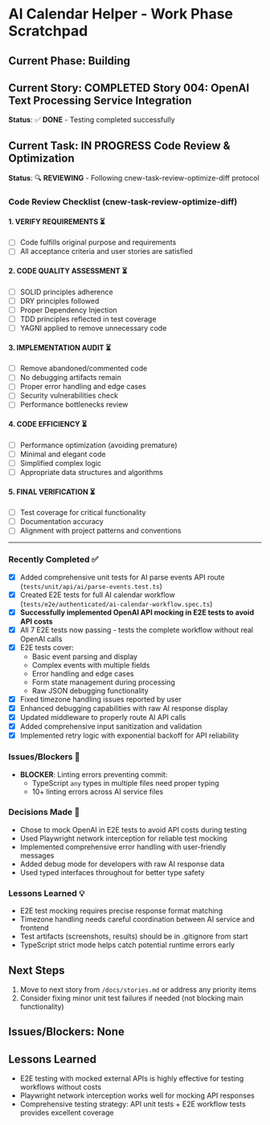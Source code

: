# AI Calendar Helper - Work Phase Scratchpad

## Current Phase: Building

## Current Story: **COMPLETED** Story 004: OpenAI Text Processing Service Integration

**Status**: ✅ **DONE** - Testing completed successfully

## Current Task: **IN PROGRESS** Code Review & Optimization

**Status**: 🔍 **REVIEWING** - Following cnew-task-review-optimize-diff protocol

### Code Review Checklist (cnew-task-review-optimize-diff)

#### 1. VERIFY REQUIREMENTS ⏳

- [ ] Code fulfills original purpose and requirements
- [ ] All acceptance criteria and user stories are satisfied

#### 2. CODE QUALITY ASSESSMENT ⏳

- [ ] SOLID principles adherence
- [ ] DRY principles followed
- [ ] Proper Dependency Injection
- [ ] TDD principles reflected in test coverage
- [ ] YAGNI applied to remove unnecessary code

#### 3. IMPLEMENTATION AUDIT ⏳

- [ ] Remove abandoned/commented code
- [ ] No debugging artifacts remain
- [ ] Proper error handling and edge cases
- [ ] Security vulnerabilities check
- [ ] Performance bottlenecks review

#### 4. CODE EFFICIENCY ⏳

- [ ] Performance optimization (avoiding premature)
- [ ] Minimal and elegant code
- [ ] Simplified complex logic
- [ ] Appropriate data structures and algorithms

#### 5. FINAL VERIFICATION ⏳

- [ ] Test coverage for critical functionality
- [ ] Documentation accuracy
- [ ] Alignment with project patterns and conventions

---

### Recently Completed ✅

- [x] Added comprehensive unit tests for AI parse events API route (`tests/unit/api/ai/parse-events.test.ts`)
- [x] Created E2E tests for full AI calendar workflow (`tests/e2e/authenticated/ai-calendar-workflow.spec.ts`)
- [x] **Successfully implemented OpenAI API mocking in E2E tests to avoid API costs**
- [x] All 7 E2E tests now passing - tests the complete workflow without real OpenAI calls
- [x] E2E tests cover:
  - Basic event parsing and display
  - Complex events with multiple fields
  - Error handling and edge cases
  - Form state management during processing
  - Raw JSON debugging functionality
- [x] Fixed timezone handling issues reported by user
- [x] Enhanced debugging capabilities with raw AI response display
- [x] Updated middleware to properly route AI API calls
- [x] Added comprehensive input sanitization and validation
- [x] Implemented retry logic with exponential backoff for API reliability

### Issues/Blockers 🚨

- **BLOCKER**: Linting errors preventing commit:
  - TypeScript `any` types in multiple files need proper typing
  - 10+ linting errors across AI service files

### Decisions Made 📝

- Chose to mock OpenAI in E2E tests to avoid API costs during testing
- Used Playwright network interception for reliable test mocking
- Implemented comprehensive error handling with user-friendly messages
- Added debug mode for developers with raw AI response data
- Used typed interfaces throughout for better type safety

### Lessons Learned 💡

- E2E test mocking requires precise response format matching
- Timezone handling needs careful coordination between AI service and frontend
- Test artifacts (screenshots, results) should be in .gitignore from start
- TypeScript strict mode helps catch potential runtime errors early

## Next Steps

1. Move to next story from `/docs/stories.md` or address any priority items
2. Consider fixing minor unit test failures if needed (not blocking main functionality)

## Issues/Blockers: None

## Lessons Learned

- E2E testing with mocked external APIs is highly effective for testing workflows without costs
- Playwright network interception works well for mocking API responses
- Comprehensive testing strategy: API unit tests + E2E workflow tests provides excellent coverage
